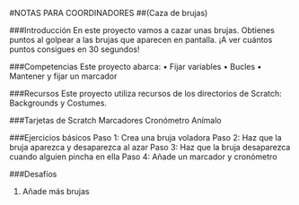 #NOTAS PARA COORDINADORES
##(Caza de brujas)###IntroducciónEn este proyecto vamos a cazar unas brujas. Obtienes puntos al golpear a las brujas que aparecen en pantalla. ¡A ver cuántos puntos consigues en 30 segundos!###CompetenciasEste proyecto abarca:• Fijar variables• Bucles• Mantener y fijar un marcador###RecursosEste proyecto utiliza recursos de los directorios de Scratch: Backgrounds y Costumes.

###Tarjetas de ScratchMarcadores
Cronómetro
Anímalo###Ejercicios básicosPaso 1: Crea una bruja voladoraPaso 2: Haz que la bruja aparezca y desaparezca al azar
Paso 3: Haz que la bruja desaparezca cuando alguien pincha en ella
Paso 4: Añade un marcador y cronómetro###Desafíos1. Añade más brujas